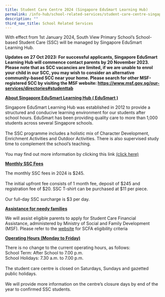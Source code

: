 ```yaml
---
title: Student Care Centre 2024 (Singapore EduSmart Learning Hub)
permalink: /info-hub/school-related-services/student-care-centre-singapore-edusmart-learning-hub/
description: ""
third_nav_title: School Related Services
---
```

<p>With effect from 1st January 2024, South View Primary School’s School-based Student Care (SSC) will be managed by Singapore EduSmart Learning Hub.</p>
<p><strong>Updates on 27 Oct 2023: For successful applicants, Singapore EduSmart Learning Hub will commence contact parents by 20 November 2023. 
Please note that as SCC vacancies are limited, if we are unable to enrol your child in our SCC, you may wish to consider an alternative community-based SCC near your home. Please search for other MSF-registered SCC by visiting the MSF website: <a href="https://singaporeedusmart.com.sg/" target="_blank" rel="noopener"> https://www.msf.gov.sg/our-services/directories#studenttab</a></strong></p>
<p><u><b>About Singapore EduSmart Learning Hub ( EduSmart )</b></u></p>
<p>Singapore EduSmart Learning Hub was established in 2012 to provide a structured and conducive learning environment for our students after school hours. 
EduSmart has been providing quality care to more than 1,000 students across several Singapore schools.<br><br>
The SSC programme includes a holistic mix of Character Development, Enrichment Activities and Outdoor Activities. There is also supervised study time to complement the school’s teaching.<br><br>
You may find out more information by clicking this link <a href="https://singaporeedusmart.com.sg/" target="_blank" rel="noopener"> (click here)</a></p>
<p><u><b>Monthly SSC Fees</b></u></p>
<p>The monthly SSC fees in 2024 is $245.<br><br>
The initial upfront fee consists of 1 month fee, deposit of $245 and registration fee of $20.   SSC T-shirt can be purchased at $11 per piece.<br><br>
Our full-day SSC surcharge is $3 per day.</p>
<p><u><b>Assistance for needy families</b></u></p>
<p>We will assist eligible parents to apply for Student Care Financial Assistance, administered by Ministry of Social and Family Development (MSF).
Please refer to the <a href="https://supportgowhere.life.gov.sg/schemes/SCFA/student-care-fee-assistance-scfa" target="_blank" rel="noopener">website</a> for SCFA eligibility criteria</p>
<p><u><b>Operating Hours (Monday to Friday)</b></u></p>
<p>There is no change to the current operating hours, as follows:<br>
School Term: After School to 7.00 p.m.<br>
School Holidays: 7.30 a.m. to 7.00 p.m.<br><br>
The student care centre is closed on Saturdays, Sundays and gazetted public holidays.<br><br>
We will provide more information on the centre’s closure days by end of the year to confirmed SSC students.</p>
